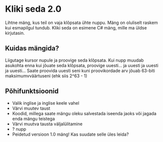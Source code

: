 ﻿# Kliki seda 2.0
Lihtne mäng, kus teil on vaja klõpsata ühte nuppu. Mäng on oluliselt raskem kui esmapilgul tundub. Kliki seda on esimene C# mäng, mille ma üldse kirjutasin.
## Kuidas mängida?
Liigutage kursor nupule ja proovige seda klõpsata. Kui nupp muudab asukohta enna kui jõuate seda klõpsata, proovige uuesti... ja uuesti ja uuesti ja uuesti... Saate proovida uuesti seni kuni proovikordade arv jõuab 63-biti maksimumvväärtuseni (ehk siis 2^63 - 1)
## Põhifunktsioonid
* Valik inglise ja inglise keele vahel
* Värvi muutev taust
* Koodid, millega saate mängu oleku salvestada iseenda jaoks või jagada enda mängu teistega
* Värvi muutva tausta väljalülitamine
* ? nupp
* Peidetud versioon 1.0 mäng! Kas suudate selle üles leida?
